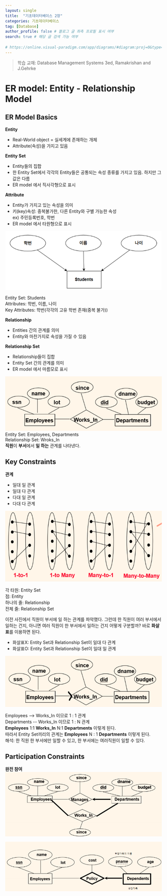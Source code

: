 ```yaml
---
layout: single
title:  "기초데이터베이스 2장"
categories: 기초데이터베이스
tag: [Database] 
author_profile: false # 블로그 글 좌측 프로필 표시 여부 
search: true # 해당 글 검색 가능 여부

# https://online.visual-paradigm.com/app/diagrams/#diagram:proj=0&type=InterrelationshipDiagram&width=11&height=8.5&unit=inch
---
```


>학습 교재: Database Management Systems 3ed, Ramakrishan and J.Gehrke

# ER model: Entity - Relationship Model

## ER Model Basics

**Entity**
- Real-World object = 실세계에 존재하는 개체
- Attribute(속성)을 가지고 있음

**Entity Set**
- Entity들의 집합
- 한 Entity Set에서 각각의 Entity들은 공통되는 속성 종류를 가지고 있음. 하지만 그 값은 다름  
- ER model 에서 직사각형으로 표시

**Attribute**
- Entity가 가지고 있는 속성을 의미
- 키(key)속성: 중복불가한, 다른 Entity와 구별 가능한 속성<br> ex) 주민등록번호, 학번 
- ER model 에서 타원형으로 표시

![alt text](image-1.png)

Entity Set: Students <br>
Attributes: 학번, 이름, 나이 <br>
Key Attributes: 학번(각각의 고유 학번 존재(중복 불가)) <br>

**Relationship**
- Entities 간의 관계를 의미
- Entity와 마찬가지로 속성을 가질 수 있음

**Relationship Set**
- Relationship들이 집합
- Entity Set 간의 관계를 의미
- ER model 에서 마름모로 표시

![alt text](image.png)
Entity Set: Employees, Departments <br>
Relationship Set: Wroks_In <br>
**직원**이 **부서**에서 **일 하는** 관계를 나타낸다.

## Key Constraints

**관계**
- 일대 일 관계
- 일대 다 관계
- 다대 일 관계
- 다대 다 관계

![alt text](image-3.png)

각 타원: Entity Set <br>
점: Entity <br>
하나의 줄: Relationship <br>
전체 줄: Relationship Set <br>

이전 사진에서 직원이 부서에 일 하는 관계를 파악했다. 그런데 한 직원이 여러 부서에서 일하는 건지, 아니면 여러 직원이 한 부서에서 일하는 건지 어떻게 구분할까? 바로 **화살표**를 이용하면 된다.
- 화살표X: Entity Set과 Relationship Set이 일대 다 관계
- 화살표O: Entity Set과 Relationship Set이 일대 일 관계

![alt text](image-5.png)

Employees --> Works_In 이므로 1 : 1 관계 <br>
Departments -- Works_In 이므로 1 : N 관계 <br>
**Employees** 1:1 **Works_In** N:1 **Departments** 이렇게 된다. <br>
따라서 Entity Set끼리의 관계는 **Employees** N : 1 **Departments**  이렇게 된다. <br>
해석: 한 직원 한 부서에만 일할 수 있고, 한 부서에는 여러직원이 일할 수 있다.

## Participation Constraints

**완전 참여**
![alt text](image-4.png)

![alt text](image-6.png)







